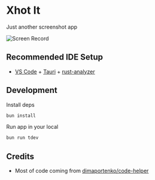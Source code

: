 # Xhot It

Just another screenshot app

![Screen Record](./screenrecord.gif)

## Recommended IDE Setup

- [VS Code](https://code.visualstudio.com/) + [Tauri](https://marketplace.visualstudio.com/items?itemName=tauri-apps.tauri-vscode) + [rust-analyzer](https://marketplace.visualstudio.com/items?itemName=rust-lang.rust-analyzer)

## Development

Install deps

```bash
bun install
```

Run app in your local

```bash
bun run tdev
```

## Credits

+ Most of code coming from [dimaportenko/code-helper](https://github.com/dimaportenko/code-helper)